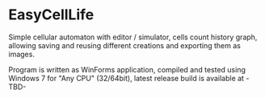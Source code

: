 # EasyCellLife
Simple cellular automaton with editor / simulator, cells count history graph, allowing saving and reusing different creations and exporting them as images.

Program is written as WinForms application, compiled and tested using Windows 7 for "Any CPU" (32/64bit),
latest release build is available at -TBD-
